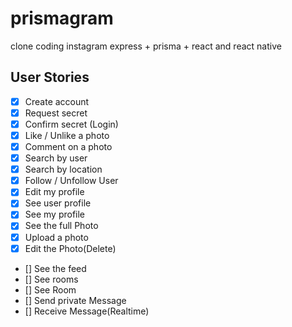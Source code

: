 # prismagram
clone coding instagram express + prisma + react and react native

## User Stories
- [x] Create account
- [x] Request secret 
- [x] Confirm secret (Login)
- [x] Like / Unlike a photo
- [x] Comment on a photo
- [x] Search by user
- [x] Search by location
- [x] Follow / Unfollow User
- [x] Edit my profile
- [x] See user profile
- [x] See my profile
- [x] See the full Photo
- [x] Upload a photo
- [x] Edit the Photo(Delete)
- [] See the feed
- [] See rooms
- [] See Room
- [] Send private Message
- [] Receive Message(Realtime)